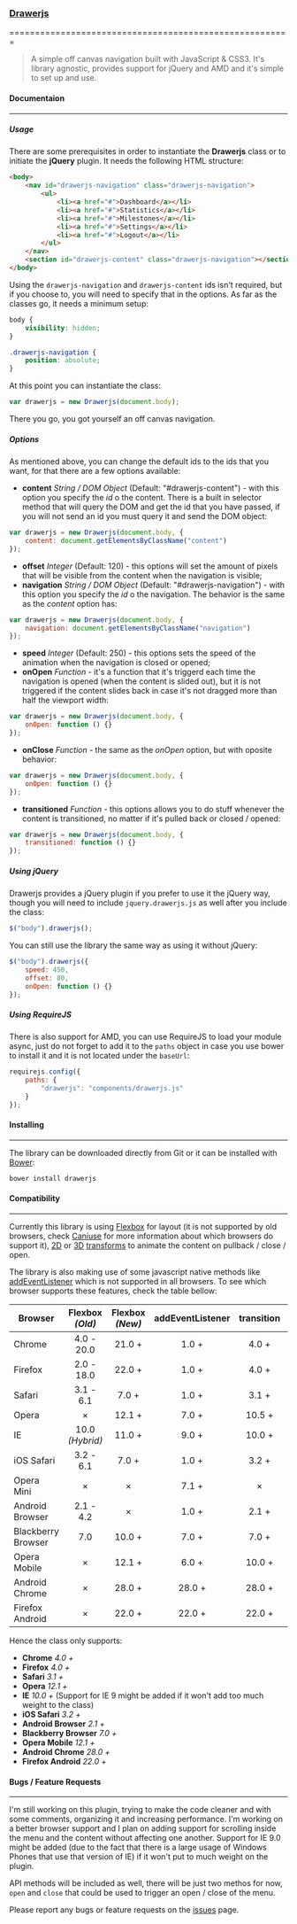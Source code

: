 ### [Drawerjs](http://codepen.io/rolandjitsu/pen/CgmGd)
=======================================================

> A simple off canvas navigation built with JavaScript &amp; CSS3. It's library agnostic, provides support for jQuery and AMD and it's simple to set up and use.


#### Documentaion
-----------------

##### Usage

There are some prerequisites in order to instantiate the **Drawerjs** class or to initiate the **jQuery** plugin. It needs the following HTML structure:

``` html
<body>
	<nav id="drawerjs-navigation" class="drawerjs-navigation">
	    <ul>
	        <li><a href="#">Dashboard</a></li>
	        <li><a href="#">Statistics</a></li>
	        <li><a href="#">Milestones</a></li>
	        <li><a href="#">Settings</a></li>
	        <li><a href="#">Logout</a></li>
	    </ul>
	</nav>
	<section id="drawerjs-content" class="drawerjs-navigation"></section>
</body>
```
Using the `drawerjs-navigation` and `drawerjs-content` ids isn't required, but if you choose to, you will need to specify that in the options. As far as the classes go, it needs a minimum setup:

``` css
body {
    visibility: hidden;
}

.drawerjs-navigation {
	position: absolute;
}
```
At this point you can instantiate the class:

``` js
var drawerjs = new Drawerjs(document.body);
```
There you go, you got yourself an off canvas navigation.

##### Options

As mentioned above, you can change the default ids to the ids that you want, for that there are a few options available:

+ **content** *String / DOM Object* (Default: "#drawerjs-content") - with this option you specify the *id* o the content. There is a built in selector method that will query the DOM and get the id that you have passed, if you will not send an id you must query it and send the DOM object:

``` js
var drawerjs = new Drawerjs(document.body, {
	content: document.getElementsByClassName("content")
});
```
+ **offset** *Integer* (Default: 120) - this options will set the amount of pixels that will be visible from the content when the navigation is visible;
+ **navigation** *String / DOM Object* (Default: "#drawerjs-navigation") - with this option you specify the *id* o the navigation. The behavior is the same as the *content* option has:

``` js
var drawerjs = new Drawerjs(document.body, {
	navigation: document.getElementsByClassName("navigation")
});
```
+ **speed** *Integer* (Default: 250) - this options sets the speed of the animation when the navigation is closed or opened;
+ **onOpen** *Function* - it's a function that it's triggerd each time the navigation is opened (when the content is slided out), but it is not triggered if the content slides back in case it's not dragged more than half the viewport width:

``` js
var drawerjs = new Drawerjs(document.body, {
	onOpen: function () {}
});
```
+ **onClose** *Function* - the same as the *onOpen* option, but with oposite behavior:

``` js
var drawerjs = new Drawerjs(document.body, {
	onOpen: function () {}
});
```
+ **transitioned** *Function* - this options allows you to do stuff whenever the content is transitioned, no matter if it's pulled back or closed / opened:

``` js
var drawerjs = new Drawerjs(document.body, {
	transitioned: function () {}
});
```

##### Using jQuery

Drawerjs provides a jQuery plugin if you prefer to use it the jQuery way, though you will need to include `jquery.drawerjs.js` as well after you include the class:
``` js
$("body").drawerjs();
```
You can still use the library the same way as using it without jQuery:
``` js
$("body").drawerjs({
	speed: 450,
	offset: 80,
	onOpen: function () {}
});
```

##### Using RequireJS

There is also support for AMD, you can use RequireJS to load your module async, just do not forget to add it to the `paths` object in case you use bower to install it and it is not located under the `baseUrl`:
``` js
requirejs.config({
	paths: {
		"drawerjs": "components/drawerjs.js"
	}
});
```


#### Installing
---------------

The library can be downloaded directly from Git or it can be installed with [Bower](http://bower.io/):
``` bash
bower install drawerjs
```


#### Compatibility
------------------

Currently this library is using [Flexbox](https://developer.mozilla.org/en-US/docs/Web/Guide/CSS/Flexible_boxes) for layout (it is not supported by old browsers, check [Caniuse](http://caniuse.com/flexbox) for more information about which browsers do support it), [2D](http://caniuse.com/transforms2d) or [3D](http://caniuse.com/transforms3d) [transforms](https://developer.mozilla.org/en-US/docs/Web/Guide/CSS/Using_CSS_transforms) to animate the content on pullback / close / open.

The library is also making use of some javascript native methods like [addEventListener](https://developer.mozilla.org/en-US/docs/Web/API/EventTarget.addEventListener) which is not supported in all browsers. To see which browser supports these features, check the table bellow:

| Browser            | Flexbox *(Old)* | Flexbox *(New)* | addEventListener | transition | transforms *(2D)* | transforms *(3D)* |
| ------------------ |:---------------:|:---------------:|:----------------:|:----------:|:-----------------:|:-----------------:|
| Chrome             | 4.0 - 20.0      | 21.0 +          | 1.0 +            | 4.0 +      | 4.0 +             | 12.0 +            |
| Firefox            | 2.0 - 18.0      | 22.0 +          | 1.0 +            | 4.0 +      | 3.5 +             | 10.0 +            |
| Safari             | 3.1 - 6.1       | 7.0 +           | 1.0 +            | 3.1 +      | 3.1 +             | 4.0 +             |
| Opera              | &times;         | 12.1 +          | 7.0 +            | 10.5 +     | 10.5 +            | 15.0 +            |
| IE                 | 10.0 *(Hybrid)* | 11.0 +          | 9.0 +            | 10.0 +     | 9.0 +             | &times;           |
| iOS Safari         | 3.2 - 6.1       | 7.0 +           | 1.0 +            | 3.2 +      | 3.2 +             | 3.2 +             |
| Opera Mini         | &times;         | &times;         | 7.1 +            | &times;    | &times;           | &times;           |
| Android Browser    | 2.1 - 4.2       | &times;         | 1.0 +            | 2.1 +      | 2.1 +             | 3.0 +             |
| Blackberry Browser | 7.0             | 10.0 +          | 7.0 +            | 7.0 +      | 7.0 +             | 7.0 +             |
| Opera Mobile       | &times;         | 12.1 +          | 6.0 +            | 10.0 +     | 11.0 +            | 14.0 +            |
| Android Chrome     | &times;         | 28.0 +          | 28.0 +           | 28.0 +     | 28.0 +            | 28.0 +            |
| Firefox Android    | &times;         | 22.0 +          | 22.0 +           | 22.0 +     | 22.0 +            | 22.0 +            |

Hence the class only supports:

+ **Chrome** *4.0 +*
+ **Firefox** *4.0 +*
+ **Safari** *3.1 +*
+ **Opera** *12.1 +*
+ **IE** *10.0 +* (Support for IE 9 might be added if it won't add too much weight to the class)
+ **iOS Safari** *3.2 +*
+ **Android Browser** *2.1 +*
+ **Blackberry Browser** *7.0 +*
+ **Opera Mobile** *12.1 +*
+ **Android Chrome** *28.0 +*
+ **Firefox Android** *22.0 +*


#### Bugs / Feature Requests
----------------------------

I'm still working on this plugin, trying to make the code cleaner and with some comments, organizing it and increasing performance. I'm working on a better browser support and I plan on adding support for scrolling inside the menu and the content without affecting one another. Support for IE 9.0 might be added (due to the fact that there is a large usage of Windows Phones that use that version of IE) if it won't put to much weight on the plugin.

API methods will be included as well, there will be just two methos for now, `open` and `close` that could be used to trigger an open / close of the menu.

Please report any bugs or feature requests on the [issues](https://github.com/rolandjitsu/drawerjs/issues) page.